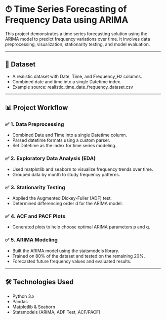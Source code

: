 # ⏱ Time Series Forecasting of Frequency Data using ARIMA

This project demonstrates a time series forecasting solution using the ARIMA model to predict frequency variations over time. It involves data preprocessing, visualization, stationarity testing, and model evaluation.

---

## 📁 Dataset

- A realistic dataset with Date, Time, and Frequency_Hz columns.
- Combined date and time into a single Datetime index.
- Example source: realistic_time_date_frequency_dataset.csv

---

## 📊 Project Workflow

### ✅ 1. Data Preprocessing
- Combined Date and Time into a single Datetime column.
- Parsed datetime formats using a custom parser.
- Set Datetime as the index for time series modeling.

### ✅ 2. Exploratory Data Analysis (EDA)
- Used matplotlib and seaborn to visualize frequency trends over time.
- Grouped data by month to study frequency patterns.

### ✅ 3. Stationarity Testing
- Applied the Augmented Dickey-Fuller (ADF) test.
- Determined differencing order d for the ARIMA model.

### ✅ 4. ACF and PACF Plots
- Generated plots to help choose optimal ARIMA parameters p and q.

### ✅ 5. ARIMA Modeling
- Built the ARIMA model using the statsmodels library.
- Trained on 80% of the dataset and tested on the remaining 20%.
- Forecasted future frequency values and evaluated results.

---

## 🛠 Technologies Used

- Python 3.x  
- Pandas  
- Matplotlib & Seaborn  
- Statsmodels (ARIMA, ADF Test, ACF/PACF)
